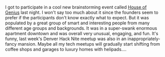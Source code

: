 I got to participate in a cool new brainstorming event called [House of Genius](http://houseofgenius.org) last night. I won't say too much about it since the founders seem to prefer if the participants don't know exactly what to expect. But it was populated by a great group of smart and interesting people from many different age groups and backgrounds. It was in a super-swank enormous apartment downtown and was overall very unusual, engaging, and fun. It's funny, last week's Denver Hack Nite meetup was also in an inappropriately-fancy mansion. Maybe all my tech meetups will gradually start shifting from coffee shops and garages to luxury homes with helipads....